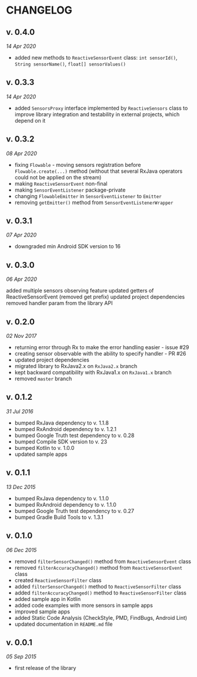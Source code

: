 CHANGELOG
=========

v. 0.4.0
--------
*14 Apr 2020*

- added new methods to `ReactiveSensorEvent` class: `int sensorId()`, `String sensorName()`, `float[] sensorValues()`

v. 0.3.3
--------
*14 Apr 2020*

- added `SensorsProxy` interface implemented by `ReactiveSensors` class to improve library integration and testability in external projects, which depend on it

v. 0.3.2
--------
*08 Apr 2020*

- fixing `Flowable` - moving sensors registration before `Flowable.create(...)` method (without that several RxJava operators could not be applied on the stream)
- making `ReactiveSensorEvent` non-final
- making `SensorEventListener` package-private
- changing `FlowableEmitter` in `SensorEventListener` to `Emitter`
- removing `getEmitter()` method from `SensorEventListenerWrapper`


v. 0.3.1
--------
*07 Apr 2020*

- downgraded min Android SDK version to 16

v. 0.3.0
--------
*06 Apr 2020*

added multiple sensors observing feature
updated getters of ReactiveSensorEvent (removed get prefix)
updated project dependencies
removed handler param from the library API

v. 0.2.0
--------
*02 Nov 2017*

- returning error through Rx to make the error handling easier - issue #29
- creating sensor observable with the ability to specify handler - PR #26
- updated project dependencies
- migrated library to RxJava2.x on `RxJava2.x` branch
- kept backward compatibility with RxJava1.x on `RxJava1.x` branch
- removed `master` branch

v. 0.1.2
--------
*31 Jul 2016*

- bumped RxJava dependency to v. 1.1.8
- bumped RxAndroid dependency to v. 1.2.1
- bumped Google Truth test dependency to v. 0.28
- bumped Compile SDK version to v. 23
- bumped Kotlin to v. 1.0.0
- updated sample apps


v. 0.1.1
--------
*13 Dec 2015*

- bumped RxJava dependency to v. 1.1.0
- bumped RxAndroid dependency to v. 1.1.0
- bumped Google Truth test dependency to v. 0.27
- bumped Gradle Build Tools to v. 1.3.1

v. 0.1.0
--------
*06 Dec 2015*

- removed `filterSensorChanged()` method from `ReactiveSensorEvent` class
- removed `filterAccuracyChanged()` method from `ReactiveSensorEvent` class
- created `ReactiveSensorFilter` class
- added `filterSensorChanged()` method to `ReactiveSensorFilter` class
- added `filterAccuracyChanged()` method to `ReactiveSensorFilter` class
- added sample app in Kotlin
- added code examples with more sensors in sample apps
- improved sample apps
- added Static Code Analysis (CheckStyle, PMD, FindBugs, Android Lint)
- updated documentation in `README.md` file

v. 0.0.1
--------
*05 Sep 2015*

- first release of the library
